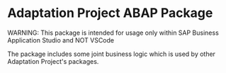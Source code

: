 # Adaptation Project ABAP Package

WARNING: This package is intended for usage only within SAP Business Application Studio and NOT VSCode

The package includes some joint business logic which is used by other Adaptation Project's packages.
